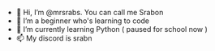 - 👋 Hi, I’m @mrsrabs. You can call me Srabon
- 👀 I’m a beginner who's learning to code
- :snake: I’m currently learning Python ( paused for school now )
- 📫 My discord is srabn

<!---
SrabonKhan0461/SrabonKhan0461 is a ✨ special ✨ repository because its `README.md` (this file) appears on your GitHub profile.
You can click the Preview link to take a look at your changes.
--->
